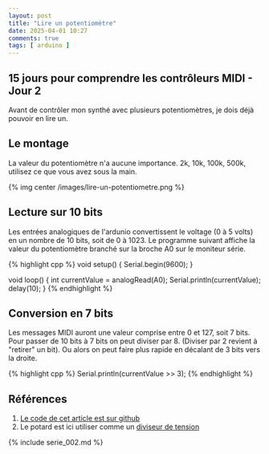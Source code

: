```yaml
---
layout: post
title: "Lire un potentiomètre"
date: 2025-04-01 10:27
comments: true
tags: [ arduino ]
---
```


## 15 jours pour comprendre les contrôleurs MIDI - Jour 2

Avant de contrôler mon synthé avec plusieurs potentiomètres, je dois déjà
pouvoir en lire un.

<!-- more -->

## Le montage

La valeur du potentiomètre n'a aucune importance. 2k, 10k, 100k, 500k,
utilisez ce que vous avez sous la main.

{% img center /images/lire-un-potentiometre.png %}

## Lecture sur 10 bits

Les entrées analogiques de l'ardunio convertissent le voltage (0 à 5 volts)
en un nombre de 10 bits, soit de 0 à 1023. Le programme suivant affiche la
valeur du potentiomètre branché sur la broche A0 sur le moniteur série.

{% highlight cpp %}
void setup() {
  Serial.begin(9600);
}

void loop() {
  int currentValue = analogRead(A0);
  Serial.println(currentValue);
  delay(10);
}
{% endhighlight %}

## Conversion en 7 bits

Les messages MIDI auront une valeur comprise entre 0 et 127, soit 7 bits.
Pour passer de 10 bits à 7 bits on peut diviser par 8. (Diviser par 2 revient
à "retirer" un bit). Ou alors on peut faire plus rapide
en décalant de 3 bits vers la droite.

{% highlight cpp %}
Serial.println(currentValue >> 3);
{% endhighlight %}

## Références

1. [Le code de cet article est sur github](https://github.com/lkdjiin/15-jours-pour-comprendre-les-controleurs-MIDI/tree/main/jour02)
1. Le potard est ici utiliser comme un [diviseur de tension](https://fr.wikipedia.org/wiki/Diviseur_de_tension)

{% include serie_002.md %}


